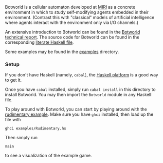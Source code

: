 Botworld is a cellular automaton developed at [MIRI](http://intelligence.org)
as a concrete environment in which to study self-modifying agents embedded in
their environment. (Contrast this with "classical" models of artificial
intelligence where agents interact with the environment only via I/O channels.)

An extensive introduction to Botworld can be found in the
[Botworld technical report](http://intelligence.org/files/Botworld.pdf).
The source code for Botworld can be found in the corresponding
[literate Haskell file](Botworld.lhs).

Some examples may be found in the [examples](examples/) directory.

### Setup

If you don't have Haskell (namely, `cabal`), the
[Haskell platform](http://www.haskell.org/platform/) is a good way to get it.

Once you have `cabal` installed, simply run `cabal install` in this directory
to install Botworld. You may then import the `Botworld` module in any Haskell
file.

To play around with Botworld, you can start by playing around with the
[rudimentary example](examples/Rudimentary.hs). Make sure you have `ghci`
installed, then load up the file with

    ghci examples/Rudimentary.hs

Then simply run

    main

to see a visualization of the example game.
